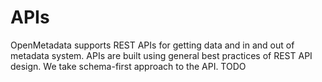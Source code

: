 # APIs

OpenMetadata supports REST APIs for getting data and in and out of metadata system. APIs are built using general best practices of REST API design. We take schema-first approach to the API. TODO

 

